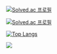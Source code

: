 [![Solved.ac
프로필](http://mazassumnida.wtf/api/mini/generate_badge?boj=dnjs0236)](https://solved.ac/dnjs0236)

[![Solved.ac
프로필](http://mazassumnida.wtf/api/v2/generate_badge?boj=dnjs0236)](https://solved.ac/dnjs0236) 

[![Top Langs](https://github-readme-stats.vercel.app/api/top-langs/?username=Wish-baek)](https://github.com/Wish-baek/github-readme-stats)

 <img src="http://mazandi.herokuapp.com/api?handle={dnjs0236}&theme=warm"/>
<!--
**Wish-baek/Wish-baek** is a ✨ _special_ ✨ repository because its `README.md` (this file) appears on your GitHub profile.

Here are some ideas to get you started:

- 🔭 I’m currently working on ...
- 🌱 I’m currently learning ...
- 👯 I’m looking to collaborate on ...
- 🤔 I’m looking for help with ...
- 💬 Ask me about ...
- 📫 How to reach me: ...
- 😄 Pronouns: ...
- ⚡ Fun fact: ...
-->

